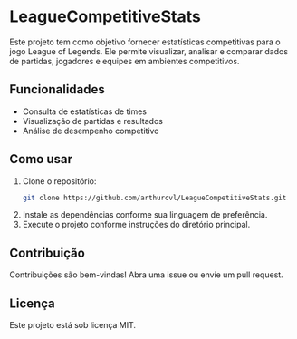 # LeagueCompetitiveStats

Este projeto tem como objetivo fornecer estatísticas competitivas para o jogo League of Legends. Ele permite visualizar, analisar e comparar dados de partidas, jogadores e equipes em ambientes competitivos.

## Funcionalidades

- Consulta de estatísticas de times
- Visualização de partidas e resultados
- Análise de desempenho competitivo

## Como usar

1. Clone o repositório:
   ```bash
   git clone https://github.com/arthurcvl/LeagueCompetitiveStats.git
   ```
2. Instale as dependências conforme sua linguagem de preferência.
3. Execute o projeto conforme instruções do diretório principal.

## Contribuição

Contribuições são bem-vindas! Abra uma issue ou envie um pull request.

## Licença

Este projeto está sob licença MIT.
